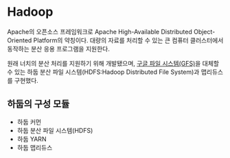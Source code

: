 # Hadoop
Apache의 오픈소스 프레임워크로 Apache High-Available Distributed Object-Oriented Platform의 약칭이다. 대량의 자료를 처리할 수 있는 큰 컴퓨터 클러스터에서 동작하는 분산 응용 프로그램을 지원한다.

원래 너치의 분산 처리를 지원하기 위해 개발됐으며, [구글 파일 시스템(GFS)](https://research.google/pubs/pub51/)을 대체할 수 있는 하둡 분산 파일 시스템(HDFS:Hadoop Distributed File System)과 맵리듀스를 구현했다.

## 하둡의 구성 모듈
- 하둡 커먼
- 하둡 분산 파일 시스템(HDFS)
- 하둡 YARN
- 하둡 맵리듀스